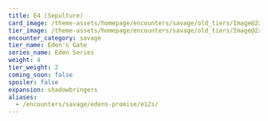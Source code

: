 ```yaml
---
title: E4 (Sepulture)
card_image: /theme-assets/homepage/encounters/savage/old_tiers/Image@2x.png
tier_image: /theme-assets/homepage/encounters/savage/old_tiers/Image@2x.png
encounter_category: savage
tier_name: Eden's Gate
series_name: Eden Series
weight: 4
tier_weight: 2
coming_soon: false
spoiler: false
expansion: shadowbringers
aliases:
  - /encounters/savage/edens-promise/e12s/
---
```

